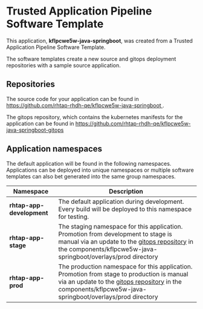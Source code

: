 # Trusted Application Pipeline Software Template

This application, **kflpcwe5w-java-springboot**, was created from a Trusted Application Pipeline Software Template.

The software templates create a new source and gitops deployment repositories with a sample source application. 

## Repositories

The source code for your application can be found in [https://github.com/rhtap-rhdh-qe/kflpcwe5w-java-springboot ](https://github.com/rhtap-rhdh-qe/kflpcwe5w-java-springboot ).
 
The gitops repository, which contains the kubernetes manifests for the application can be found in 
[https://github.com/rhtap-rhdh-qe/kflpcwe5w-java-springboot-gitops ](https://github.com/rhtap-rhdh-qe/kflpcwe5w-java-springboot-gitops ) 

## Application namespaces 

The default application will be found in the following namespaces. Applications can be deployed into unique namespaces or multiple software templates can also bet generated into the same group namespaces.  

|  Namespace   |  Description   |  
| -------- | -------- |   
| **rhtap-app-development** | The default application during development. Every build will be deployed to this namespace for testing. | 
| **rhtap-app-stage** | The staging namespace for this application. Promotion from development to stage is manual via an update to the [gitops repository](https://github.com/rhtap-rhdh-qe/kflpcwe5w-java-springboot-gitops ) in the components/kflpcwe5w-java-springboot/overlays/prod directory |  
| **rhtap-app-prod** | The production namespace for this application. Promotion from stage to production is manual via an update to the [gitops repository](https://github.com/rhtap-rhdh-qe/kflpcwe5w-java-springboot-gitops ) in the components/kflpcwe5w-java-springboot/overlays/prod directory | 